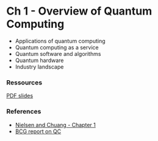 # Ch 1 - Overview of Quantum Computing

- Applications of quantum computing
- Quantum computing as a service
- Quantum software and algorithms
- Quantum hardware
- Industry landscape

### Ressources

[PDF slides](https://github.com/bfedrici-phd/QC-2020-CPE/blob/master/Ch1/Ch1-Quantum-Computing-in-a-Nutshell.pdf)

### References

- [Nielsen and Chuang - Chapter 1](http://mmrc.amss.cas.cn/tlb/201702/W020170224608149940643.pdf)
- [BCG report on QC](https://www.bcg.com/publications/2018/next-decade-quantum-computing-how-play.aspx)
